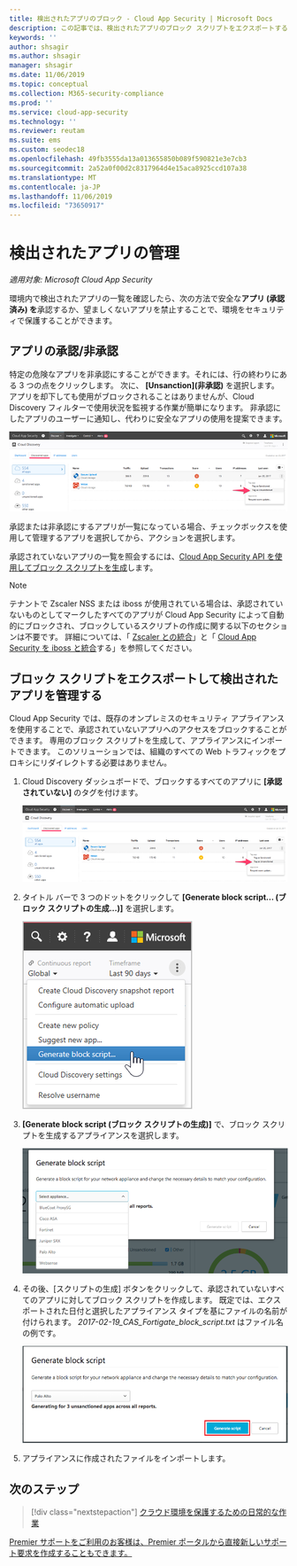 ```yaml
---
title: 検出されたアプリのブロック - Cloud App Security | Microsoft Docs
description: この記事では、検出されたアプリのブロック スクリプトをエクスポートする手順について説明します。
keywords: ''
author: shsagir
ms.author: shsagir
manager: shsagir
ms.date: 11/06/2019
ms.topic: conceptual
ms.collection: M365-security-compliance
ms.prod: ''
ms.service: cloud-app-security
ms.technology: ''
ms.reviewer: reutam
ms.suite: ems
ms.custom: seodec18
ms.openlocfilehash: 49fb3555da13a013655850b089f590821e3e7cb3
ms.sourcegitcommit: 2a52a0f00d2c8317964d4e15aca8925ccd107a38
ms.translationtype: MT
ms.contentlocale: ja-JP
ms.lasthandoff: 11/06/2019
ms.locfileid: "73650917"
---
```

# <a name="govern-discovered-apps"></a>検出されたアプリの管理

*適用対象: Microsoft Cloud App Security*

環境内で検出されたアプリの一覧を確認したら、次の方法で安全な**アプリ (承認** **済み) を**承認するか、望ましくないアプリを禁止することで、環境をセキュリティで保護することができます。

## <a name="BKMK_SanctionApp"></a> アプリの承認/非承認

特定の危険なアプリを非承認にすることができます。それには、行の終わりにある 3 つの点をクリックします。 次に、 **[Unsanction]\(非承認\)** を選択します。 アプリを却下しても使用がブロックされることはありませんが、Cloud Discovery フィルターで使用状況を監視する作業が簡単になります。 非承認にしたアプリのユーザーに通知し、代わりに安全なアプリの使用を提案できます。

![[承認されていない] のタグを付ける](./media/tag-as-unsanctioned.png)

承認または非承認にするアプリが一覧になっている場合、チェックボックスを使用して管理するアプリを選択してから、アクションを選択します。

承認されていないアプリの一覧を照会するには、[Cloud App Security API を使用してブロック スクリプトを生成](https://us.portal.cloudappsecurity.com/api-docs/#generate-block-script)します。

> [!NOTE]
> テナントで Zscaler NSS または iboss が使用されている場合は、承認されていないものとしてマークしたすべてのアプリが Cloud App Security によって自動的にブロックされ、ブロックしているスクリプトの作成に関する以下のセクションは不要です。 詳細については、「 [Zscaler との統合](zscaler-integration.md)」と「 [Cloud App Security を iboss と統合](iboss-integration.md)する」を参照してください。

## <a name="export-a-block-script-to-govern-discovered-apps"></a>ブロック スクリプトをエクスポートして検出されたアプリを管理する

Cloud App Security では、既存のオンプレミスのセキュリティ アプライアンスを使用することで、承認されていないアプリへのアクセスをブロックすることができます。 専用のブロック スクリプトを生成して、アプライアンスにインポートできます。 このソリューションでは、組織のすべての Web トラフィックをプロキシにリダイレクトする必要はありません。

1. Cloud Discovery ダッシュボードで、ブロックするすべてのアプリに **[承認されていない]** のタグを付けます。

    ![[承認されていない] のタグを付ける](./media/tag-as-unsanctioned.png)

2. タイトル バーで 3 つのドットをクリックして **[Generate block script... (ブロック スクリプトの生成...)]** を選択します。

    ![ブロック スクリプトを生成する](./media/generate-block-script.png)

3. **[Generate block script (ブロック スクリプトの生成)]** で、ブロック スクリプトを生成するアプライアンスを選択します。

    ![ブロック スクリプトのポップ アップを生成する](./media/generate-block-script-popup.png)

4. その後、[スクリプトの生成] ボタンをクリックして、承認されていないすべてのアプリに対してブロック スクリプトを作成します。 既定では、エクスポートされた日付と選択したアプライアンス タイプを基にファイルの名前が付けられます。 *2017-02-19_CAS_Fortigate_block_script.txt* はファイル名の例です。

   ![ブロック スクリプトのボタンを生成する](./media/generate-block-script-button.png)

5. アプライアンスに作成されたファイルをインポートします。

## <a name="next-steps"></a>次のステップ

> [!div class="nextstepaction"]
> [クラウド環境を保護するための日常的な作業](daily-activities-to-protect-your-cloud-environment.md)

[Premier サポートをご利用のお客様は、Premier ポータルから直接新しいサポート要求を作成することもできます。](https://premier.microsoft.com/)
